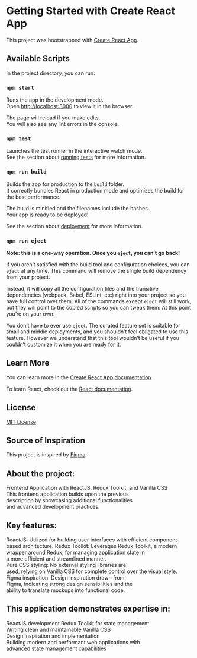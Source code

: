 # Getting Started with Create React App

This project was bootstrapped with [Create React App](https://github.com/facebook/create-react-app).

## Available Scripts

In the project directory, you can run:

### `npm start`

Runs the app in the development mode.\
Open [http://localhost:3000](http://localhost:3000) to view it in the browser.

The page will reload if you make edits.\
You will also see any lint errors in the console.

### `npm test`

Launches the test runner in the interactive watch mode.\
See the section about [running tests](https://facebook.github.io/create-react-app/docs/running-tests) for more information.

### `npm run build`

Builds the app for production to the `build` folder.\
It correctly bundles React in production mode and optimizes the build for the best performance.

The build is minified and the filenames include the hashes.\
Your app is ready to be deployed!

See the section about [deployment](https://facebook.github.io/create-react-app/docs/deployment) for more information.

### `npm run eject`

**Note: this is a one-way operation. Once you `eject`, you can’t go back!**

If you aren’t satisfied with the build tool and configuration choices, you can `eject` at any time. This command will remove the single build dependency from your project.

Instead, it will copy all the configuration files and the transitive dependencies (webpack, Babel, ESLint, etc) right into your project so you have full control over them. All of the commands except `eject` will still work, but they will point to the copied scripts so you can tweak them. At this point you’re on your own.

You don’t have to ever use `eject`. The curated feature set is suitable for small and middle deployments, and you shouldn’t feel obligated to use this feature. However we understand that this tool wouldn’t be useful if you couldn’t customize it when you are ready for it.

## Learn More

You can learn more in the [Create React App documentation](https://facebook.github.io/create-react-app/docs/getting-started).

To learn React, check out the [React documentation](https://reactjs.org/).


## License

[MIT License](LICENSE)


## Source of Inspiration

This project is inspired by [Figma](https://www.figma.com/file/nj5tAnFELd7niYWlKeIkd6/E-Commerce-UI-KIT-(Community)).

## About the project:

Frontend Application with ReactJS, Redux Toolkit, and Vanilla CSS This frontend application builds upon the previous description by showcasing additional functionalities and advanced development practices.
 
## Key features:

ReactJS: Utilized for building user interfaces with efficient component­based architecture.
Redux Toolkit: Leverages Redux Toolkit, a modern
wrapper around Redux, for managing application state in a more efficient and streamlined manner.
Pure CSS styling: No external styling libraries are used, relying on Vanilla CSS for complete control over the visual style.
Figma inspiration: Design inspiration drawn from Figma, indicating strong design sensibilities and the ability to translate mockups into functional code.

## This application demonstrates expertise in:

ReactJS development
Redux Toolkit for state management
Writing clean and maintainable Vanilla CSS
Design inspiration and implementation
Building modern and performant web applications with advanced state management capabilities
